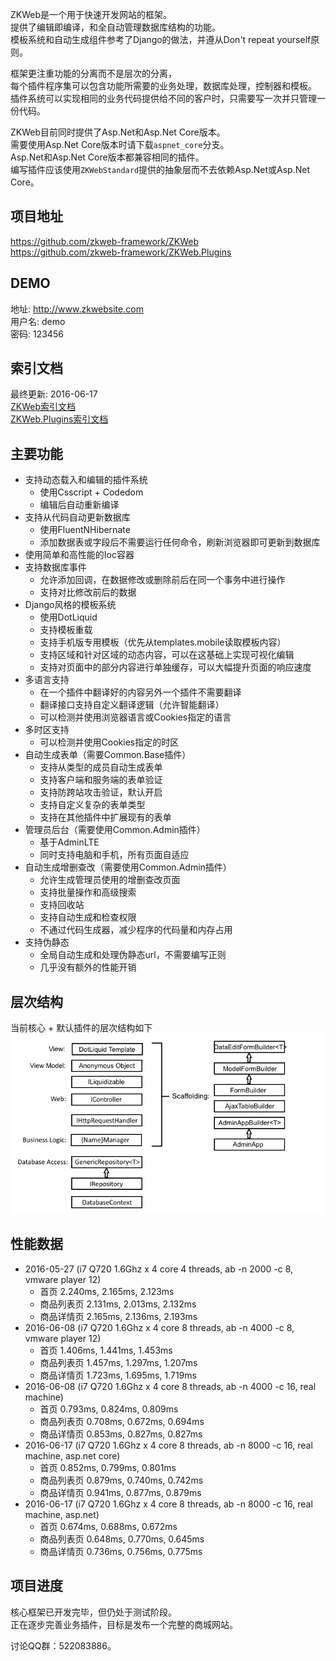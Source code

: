 ZKWeb是一个用于快速开发网站的框架。<br/>
提供了编辑即编译，和全自动管理数据库结构的功能。<br/>
模板系统和自动生成组件参考了Django的做法，并遵从Don't repeat yourself原则。<br/>

框架更注重功能的分离而不是层次的分离，<br/>
每个插件程序集可以包含功能所需要的业务处理，数据库处理，控制器和模板。<br/>
插件系统可以实现相同的业务代码提供给不同的客户时，只需要写一次并只管理一份代码。<br/>

ZKWeb目前同时提供了Asp.Net和Asp.Net Core版本。<br/>
需要使用Asp.Net Core版本时请下载`aspnet_core`分支。<br/>
Asp.Net和Asp.Net Core版本都兼容相同的插件。<br/>
编写插件应该使用`ZKWebStandard`提供的抽象层而不去依赖Asp.Net或Asp.Net Core。<br/>

### <h2>项目地址</h2>

<a href="https://github.com/zkweb-framework/ZKWeb" target="_blank">https://github.com/zkweb-framework/ZKWeb</a></br>
<a href="https://github.com/zkweb-framework/ZKWeb.Plugins" target="_blank">https://github.com/zkweb-framework/ZKWeb.Plugins</a>

### <h2>DEMO</h2>

地址: <a href="http://www.zkwebsite.com" target="_blank">http://www.zkwebsite.com</a><br/>
用户名: demo<br/>
密码: 123456<br/>

### <h2>索引文档</h2>

最终更新: 2016-06-17<br/>
<a href="../references/zkweb/html/annotated.html" target="_blank">ZKWeb索引文档</a></br>
<a href="../references/zkweb.plugins/html/annotated.html" target="_blank">ZKWeb.Plugins索引文档</a>

### <h2>主要功能</h2>

- 支持动态载入和编辑的插件系统
	- 使用Csscript + Codedom
	- 编辑后自动重新编译
- 支持从代码自动更新数据库
	- 使用FluentNHibernate
	- 添加数据表或字段后不需要运行任何命令，刷新浏览器即可更新到数据库	
- 使用简单和高性能的Ioc容器
- 支持数据库事件
	- 允许添加回调，在数据修改或删除前后在同一个事务中进行操作
	- 支持对比修改前后的数据
- Django风格的模板系统
	- 使用DotLiquid
	- 支持模板重载
	- 支持手机版专用模板（优先从templates.mobile读取模板内容）
	- 支持区域和针对区域的动态内容，可以在这基础上实现可视化编辑
	- 支持对页面中的部分内容进行单独缓存，可以大幅提升页面的响应速度
- 多语言支持
	- 在一个插件中翻译好的内容另外一个插件不需要翻译
	- 翻译接口支持自定义翻译逻辑（允许智能翻译）
	- 可以检测并使用浏览器语言或Cookies指定的语言
- 多时区支持
	- 可以检测并使用Cookies指定的时区
- 自动生成表单（需要Common.Base插件）
	- 支持从类型的成员自动生成表单
	- 支持客户端和服务端的表单验证
	- 支持防跨站攻击验证，默认开启
	- 支持自定义复杂的表单类型
	- 支持在其他插件中扩展现有的表单
- 管理员后台（需要使用Common.Admin插件）
	- 基于AdminLTE
	- 同时支持电脑和手机，所有页面自适应
- 自动生成增删查改（需要使用Common.Admin插件）
	- 允许生成管理员使用的增删查改页面
	- 支持批量操作和高级搜索
	- 支持回收站
	- 支持自动生成和检查权限
	- 不通过代码生成器，减少程序的代码量和内存占用
- 支持伪静态
	- 全局自动生成和处理伪静态url，不需要编写正则
	- 几乎没有额外的性能开销

### <h2>层次结构</h2>

当前核心 + 默认插件的层次结构如下<br/>
![](img/architecture.jpg)

### <h2>性能数据</h2>

- 2016-05-27 (i7 Q720 1.6Ghz x 4 core 4 threads, ab -n 2000 -c 8, vmware player 12)
	- 首页 2.240ms, 2.165ms, 2.123ms
	- 商品列表页 2.131ms, 2.013ms, 2.132ms
	- 商品详情页 2.165ms, 2.136ms, 2.193ms
- 2016-06-08 (i7 Q720 1.6Ghz x 4 core 8 threads, ab -n 4000 -c 8, vmware player 12)
	- 首页 1.406ms, 1.441ms, 1.453ms
	- 商品列表页 1.457ms, 1.297ms, 1.207ms
	- 商品详情页 1.723ms, 1.695ms, 1.719ms
- 2016-06-08 (i7 Q720 1.6Ghz x 4 core 8 threads, ab -n 4000 -c 16, real machine)
	- 首页 0.793ms, 0.824ms, 0.809ms
	- 商品列表页 0.708ms, 0.672ms, 0.694ms
	- 商品详情页 0.853ms, 0.827ms, 0.827ms
- 2016-06-17 (i7 Q720 1.6Ghz x 4 core 8 threads, ab -n 8000 -c 16, real machine, asp.net core)
	- 首页 0.852ms, 0.799ms, 0.801ms
	- 商品列表页 0.879ms, 0.740ms, 0.742ms
	- 商品详情页 0.941ms, 0.877ms, 0.879ms
- 2016-06-17 (i7 Q720 1.6Ghz x 4 core 8 threads, ab -n 8000 -c 16, real machine, asp.net)
	- 首页 0.674ms, 0.688ms, 0.672ms
	- 商品列表页 0.648ms, 0.770ms, 0.645ms
	- 商品详情页 0.736ms, 0.756ms, 0.775ms

### <h2>项目进度</h2>

核心框架已开发完毕，但仍处于测试阶段。</br>
正在逐步完善业务插件，目标是发布一个完整的商城网站。

讨论QQ群：522083886。
